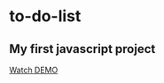 # to-do-list
## My first javascript project

[Watch DEMO](https://vladbobarika.github.io/to-do-list/)
